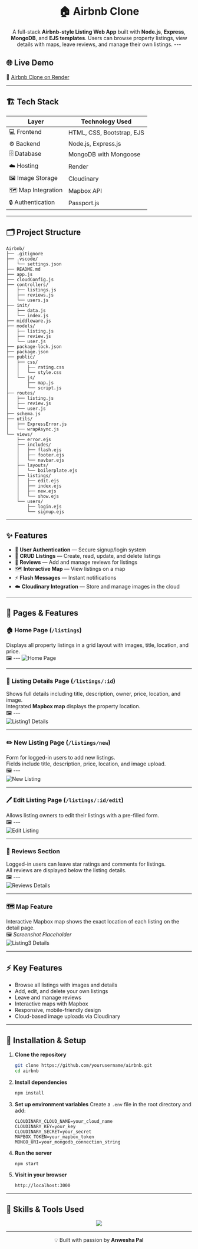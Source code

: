 <h1 align="center">🏠 Airbnb Clone</h1>

<p align="center">
  A full-stack <b>Airbnb-style Listing Web App</b> built with <b>Node.js</b>, <b>Express</b>, <b>MongoDB</b>, and <b>EJS templates</b>.  
Users can browse property listings, view details with maps, leave reviews, and manage their own listings.
  ---

## 🌐 Live Demo
🔗 [Airbnb Clone on Render](https://airbnb-5t79.onrender.com/listings)

---

## 🏗️ Tech Stack

| Layer | Technology Used |
|-------|----------------|
| 💻 Frontend | HTML, CSS, Bootstrap, EJS |
| ⚙️ Backend | Node.js, Express.js |
| 🗄️ Database | MongoDB with Mongoose |
| ☁️ Hosting | Render |
| 🖼️ Image Storage | Cloudinary |
| 🗺️ Map Integration | Mapbox API |
| 🔒 Authentication | Passport.js |

---

## 🗂️ Project Structure
```
Airbnb/
├── .gitignore
├── .vscode/
│   └── settings.json
├── README.md
├── app.js
├── cloudConfig.js
├── controllers/
│   ├── listings.js
│   ├── reviews.js
│   └── users.js
├── init/
│   ├── data.js
│   └── index.js
├── middleware.js
├── models/
│   ├── listing.js
│   ├── review.js
│   └── user.js
├── package-lock.json
├── package.json
├── public/
│   ├── css/
│   │   ├── rating.css
│   │   └── style.css
│   └── js/
│       ├── map.js
│       └── script.js
├── routes/
│   ├── listing.js
│   ├── review.js
│   └── user.js
├── schema.js
├── utils/
│   ├── ExpressError.js
│   └── wrapAsync.js
└── views/
    ├── error.ejs
    ├── includes/
    │   ├── flash.ejs
    │   ├── footer.ejs
    │   └── navbar.ejs
    ├── layouts/
    │   └── boilerplate.ejs
    ├── listings/
    │   ├── edit.ejs
    │   ├── index.ejs
    │   ├── new.ejs
    │   └── show.ejs
    └── users/
        ├── login.ejs
        └── signup.ejs
```

---

## ✨ Features

- 🔐 **User Authentication** — Secure signup/login system  
- 🏡 **CRUD Listings** — Create, read, update, and delete listings  
- 💬 **Reviews** — Add and manage reviews for listings  
- 🗺️ **Interactive Map** — View listings on a map  
- ⚡ **Flash Messages** — Instant notifications  
- ☁️ **Cloudinary Integration** — Store and manage images in the cloud  

---

## 🧭 Pages & Features

### 🏠 Home Page (`/listings`)
Displays all property listings in a grid layout with images, title, location, and price.  
🖼️ --- 
![Home Page](https://github.com/anwesha24-code/Airbnb/blob/3d5ae5a8ba13305c65a8edfdce2337cedac0e0c0/screenshots/index.png)

---

### 🏡 Listing Details Page (`/listings/:id`)
Shows full details including title, description, owner, price, location, and image.  
Integrated **Mapbox map** displays the property location.  
🖼️ ---  
![Listing1 Details](https://github.com/anwesha24-code/Airbnb/blob/3d5ae5a8ba13305c65a8edfdce2337cedac0e0c0/screenshots/show1.png)

---

### ✏️ New Listing Page (`/listings/new`)
Form for logged-in users to add new listings.  
Fields include title, description, price, location, and image upload.  
🖼️ ---  
![New Listing](https://github.com/anwesha24-code/Airbnb/blob/3d5ae5a8ba13305c65a8edfdce2337cedac0e0c0/screenshots/new.png)

---

### 🖊️ Edit Listing Page (`/listings/:id/edit`)
Allows listing owners to edit their listings with a pre-filled form.  
🖼️ ---  
![Edit Listing](https://github.com/anwesha24-code/Airbnb/blob/3d5ae5a8ba13305c65a8edfdce2337cedac0e0c0/screenshots/edit.png)

---

### 💬 Reviews Section
Logged-in users can leave star ratings and comments for listings.  
All reviews are displayed below the listing details.  
🖼️ ---  
![Reviews Details](https://github.com/anwesha24-code/Airbnb/blob/3d5ae5a8ba13305c65a8edfdce2337cedac0e0c0/screenshots/show2.png)

---

### 🗺️ Map Feature
Interactive Mapbox map shows the exact location of each listing on the detail page.  
🖼️ *Screenshot Placeholder*  
![Listing3 Details](https://github.com/anwesha24-code/Airbnb/blob/3d5ae5a8ba13305c65a8edfdce2337cedac0e0c0/screenshots/show3.png)

---

## ⚡ Key Features

- Browse all listings with images and details  
- Add, edit, and delete your own listings  
- Leave and manage reviews  
- Interactive maps with Mapbox  
- Responsive, mobile-friendly design  
- Cloud-based image uploads via Cloudinary  

---

## 🚀 Installation & Setup

1. **Clone the repository**
   ```bash
   git clone https://github.com/yourusername/airbnb.git
   cd airbnb
   ```

2. **Install dependencies**
   ```bash
   npm install
   ```

3. **Set up environment variables**
   Create a `.env` file in the root directory and add:
   ```
   CLOUDINARY_CLOUD_NAME=your_cloud_name
   CLOUDINARY_KEY=your_key
   CLOUDINARY_SECRET=your_secret
   MAPBOX_TOKEN=your_mapbox_token
   MONGO_URI=your_mongodb_connection_string
   ```

4. **Run the server**
   ```bash
   npm start
   ```

5. **Visit in your browser**
   ```
   http://localhost:3000
   ```

---

## 🧰 Skills & Tools Used

<p align="center">
  <img src="https://skillicons.dev/icons?i=html,css,js,nodejs,express,mongodb,bootstrap,git,github,vscode" />
</p>

---

<p align="center">💡 Built with passion by <b>Anwesha Pal</b></p>
